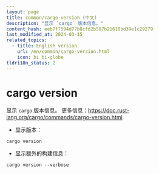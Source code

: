 ```yaml
---
layout: page
title: common/cargo-version (中文)
description: "显示 `cargo` 版本信息。"
content_hash: eeb7f7594d77b8cfd2b587b21618bd39e1c29279
last_modified_at: 2024-03-15
related_topics:
  - title: English version
    url: /en/common/cargo-version.html
    icon: bi bi-globe
tldri18n_status: 2
---
```

# cargo version

显示 `cargo` 版本信息。
更多信息：<https://doc.rust-lang.org/cargo/commands/cargo-version.html>.

- 显示版本：

`cargo version`

- 显示额外的构建信息：

`cargo version --verbose`
